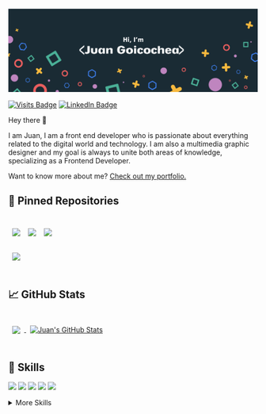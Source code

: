 [![Braydon's GitHub Banner](./assets/github-header.png)](https://juangoicochea.dev)

[![Visits Badge](https://badges.pufler.dev/visits/juangoicochea/juangoicochea)](https:juangoicochea.dev)
[![LinkedIn Badge](https://img.shields.io/badge/LinkedIn-Profile-informational?style=flat&logo=linkedin&logoColor=white&color=0D76A8)](https://www.linkedin.com/in/juan-goicochea/)

Hey there 👋

I am Juan, I am a front end developer who is passionate about everything related to the digital world and technology. I am also a multimedia graphic designer and my goal is always to unite both areas of knowledge, specializing as a Frontend Developer.

Want to know more about me? [Check out my portfolio.](https://juangoicochea.dev/)

## 📌 Pinned Repositories

<br>

<a href="https://github.com/juangoicochea/allrecipes">
  <img align="left" style="margin:0.5rem" src="https://github-readme-stats.vercel.app/api/pin/?username=juangoicochea&repo=allrecipes&title_color=ffffff&text_color=c9cacc&icon_color=4AB197&bg_color=1A2B34" />
</a>

<a href="https://github.com/juangoicochea/pi-videogames">
  <img align="left" style="margin:0.5rem" src="https://github-readme-stats.vercel.app/api/pin/?username=juangoicochea&repo=pi-videogames&title_color=ffffff&text_color=c9cacc&icon_color=4AB197&bg_color=1A2B34" />
</a>

<a href="https://github.com/juangoicochea/hubazar-ecommerce">
  <img align="center" style="margin:0.5rem" src="https://github-readme-stats.vercel.app/api/pin/?username=juangoicochea&repo=hubazar-ecommerce&title_color=ffffff&text_color=c9cacc&icon_color=4AB197&bg_color=1A2B34" />
</a>

<br>
<br>

<a href="https://github.com/juangoicochea/weather-app">
  <img align="center" style="margin:0.5rem" src="https://github-readme-stats.vercel.app/api/pin/?username=juangoicochea&repo=weather-app&title_color=ffffff&text_color=c9cacc&icon_color=4AB197&bg_color=1A2B34" />
</a>

<br>
<br>

## &#x1f4c8; GitHub Stats

<br>

<a href="https://github.com/juangoicochea">
  <img align="center" style="margin:0.5rem" src="https://github-readme-stats.vercel.app/api/top-langs/?username=juangoicochea&title_color=ffffff&text_color=c9cacc&icon_color=4AB197&bg_color=1A2B34" />
</a>

<a href="https://github.com/juangoicochea">
  <img align="center" style="margin:0.5rem" src="https://github-readme-stats.vercel.app/api?username=juangoicochea&show_icons=true&line_height=27&count_private=true&title_color=ffffff&text_color=c9cacc&icon_color=4AB097&bg_color=1A2B34" alt="Juan's GitHub Stats" />
</a>

<br>
<br>

## 💼 Skills

![](https://img.shields.io/badge/Code-React-informational?style=flat&logo=react&logoColor=white&color=4AB197)
![](https://img.shields.io/badge/Code-Redux-informational?style=flat&logo=Redux&logoColor=white&color=4AB197)
![](https://img.shields.io/badge/Code-JavaScript-informational?style=flat&logo=JavaScript&logoColor=white&color=4AB197)
![](https://img.shields.io/badge/Code-PostgreSQL-informational?style=flat&logo=MongoDB&logoColor=white&color=4AB197)
![](https://img.shields.io/badge/Code-MySQL-informational?style=flat&logo=MySQL&logoColor=white&color=4AB197)

<details>
<summary>More Skills</summary>
<br>

![](https://img.shields.io/badge/Style-CSS-informational?style=flat&logo=css3&logoColor=white&color=4AB197)

<br>

![](https://img.shields.io/badge/Test-Jasmine-informational?style=flat&logo=Jasmine&logoColor=white&color=4AB197)

<br>

![](https://img.shields.io/badge/Tools-Postman-informational?style=flat&logo=Postman&logoColor=white&color=4AB197)
![](https://img.shields.io/badge/Tools-Photoshop-informational?style=flat&logo=Adobe-Photoshop&logoColor=white&color=4AB197)
![](https://img.shields.io/badge/Tools-Illustrator-informational?style=flat&logo=Adobe-Illustrator&logoColor=white&color=4AB197)
![](https://img.shields.io/badge/Tools-GitHub-informational?style=flat&logo=GitHub&logoColor=white&color=4AB197)

</details>

<br>
